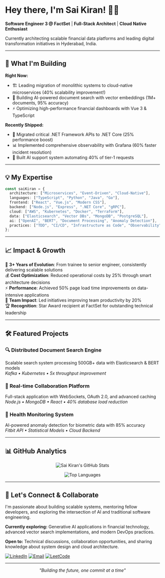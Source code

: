# Hey there, I'm Sai Kiran! 👨‍💻

**Software Engineer 3 @ FactSet** | **Full-Stack Architect** | **Cloud Native Enthusiast**

Currently architecting scalable financial data platforms and leading digital transformation initiatives in Hyderabad, India.

---

## 🚀 What I'm Building

**Right Now:**
- 🏗️ Leading migration of monolithic systems to cloud-native microservices (40% scalability improvement!)
- 🤖 Building AI-powered document search with vector embeddings (1M+ documents, 95% accuracy)
- ⚡ Optimizing high-performance financial dashboards with Vue 3 & TypeScript

**Recently Shipped:**
- 🔧 Migrated critical .NET Framework APIs to .NET Core (25% performance boost)
- 📊 Implemented comprehensive observability with Grafana (60% faster incident resolution)
- 🎯 Built AI support system automating 40% of tier-1 requests

---

## 💡 My Expertise

```typescript
const saiKiran = {
  architecture: ["Microservices", "Event-Driven", "Cloud-Native"],
  languages: ["TypeScript", "Python", "Java", "Go"],
  frontend: ["React", "Vue.js", "Modern CSS"],
  backend: ["Node.js", "Express", ".NET Core", "gRPC"],
  cloud: ["AWS", "Kubernetes", "Docker", "Terraform"],
  data: ["Elasticsearch", "Vector DBs", "MongoDB", "PostgreSQL"],
  ai: ["OpenAI", "BERT", "Document Processing", "Anomaly Detection"],
  practices: ["TDD", "CI/CD", "Infrastructure as Code", "Observability"]
};
```

---

## 📈 Impact & Growth

🎯 **3+ Years of Evolution**: From trainee to senior engineer, consistently delivering scalable solutions  
💰 **Cost Optimization**: Reduced operational costs by 25% through smart architecture decisions  
⚡ **Performance**: Achieved 50% page load time improvements on data-intensive applications  
👥 **Team Impact**: Led initiatives improving team productivity by 20%  
🏆 **Recognition**: Star Award recipient at FactSet for outstanding technical leadership

---

## 🛠️ Featured Projects

### 🔍 **Distributed Document Search Engine**
Scalable search system processing 500GB+ data with Elasticsearch & BERT models  
*Kafka • Kubernetes • 5x throughput improvement*

### 🤝 **Real-time Collaboration Platform**  
Full-stack application with WebSockets, OAuth 2.0, and advanced caching  
*Node.js • MongoDB • React • 40% database load reduction*

### 💓 **Health Monitoring System**  
AI-powered anomaly detection for biometric data with 85% accuracy  
*Fitbit API • Statistical Models • Cloud Backend*

---

## 📊 GitHub Analytics

<div align="center">
  
![Sai Kiran's GitHub Stats](https://github-readme-stats.vercel.app/api?username=skiran252&show_icons=true&theme=tokyonight&hide_border=true&bg_color=0D1117)

![Top Languages](https://github-readme-stats.vercel.app/api/top-langs/?username=skiran252&layout=compact&theme=tokyonight&hide_border=true&bg_color=0D1117)

</div>

---

## 🌟 Let's Connect & Collaborate

I'm passionate about building scalable systems, mentoring fellow developers, and exploring the intersection of AI and traditional software engineering.

**Currently exploring:** Generative AI applications in financial technology, advanced vector search implementations, and modern DevOps practices.

**Open to:** Technical discussions, collaboration opportunities, and sharing knowledge about system design and cloud architecture.

[![LinkedIn](https://img.shields.io/badge/LinkedIn-0077B5?style=for-the-badge&logo=linkedin&logoColor=white)](https://linkedin.com/in/saikiran-gonugunta)
[![Email](https://img.shields.io/badge/Email-D14836?style=for-the-badge&logo=gmail&logoColor=white)](mailto:skiran252@gmail.com)
[![LeetCode](https://img.shields.io/badge/LeetCode-FFA116?style=for-the-badge&logo=leetcode&logoColor=black)](https://leetcode.com/u/skiran252/)

---

<div align="center">
  <i>"Building the future, one commit at a time"</i>
</div>
